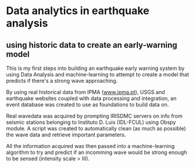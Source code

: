 # Data analytics in earthquake analysis
## using historic data to create an early-warning model

This is my first steps into building an earthquake early warning system by using Data Analysis and machine-learning to attempt to create a model that predicts if there's a strong wave approaching.

By using real historical data from IPMA (www.ipma.pt), USGS and earthquake websites coupled with data processing and integration, an event database was created to use as foundations to build data on.

Real wavedata was acquired by prompting IRISDMC servers on info from seismic stations belonging to Instituto D. Luis (IDL-FCUL) using Obspy module. A script was created to automatically clean (as much as possible) the wave data and retrieve important parameters.

All the information acquired was then passed into a machine-learning algorithm to try and predict if an incomming wave would be strong enough to be sensed (intensity scale > III).



